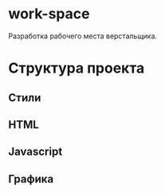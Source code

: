 # work-space
Разработка рабочего места верстальщика.

# Структура проекта

## Стили

## HTML

## Javascript

## Графика
